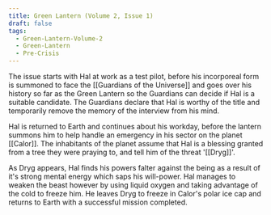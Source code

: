 ```yaml
---
title: Green Lantern (Volume 2, Issue 1)
draft: false
tags:
  - Green-Lantern-Volume-2
  - Green-Lantern
  - Pre-Crisis
---
```

The issue starts with Hal at work as a test pilot, before his incorporeal form is summoned to face the [[Guardians of the Universe]] and goes over his history so far as the Green Lantern so the Guardians can decide if Hal is a suitable candidate. The Guardians declare that Hal is worthy of the title and temporarily remove the memory of the interview from his mind.

Hal is returned to Earth and continues about his workday, before the lantern summons him to help handle an emergency in his sector on the planet [[Calor]]. The inhabitants of the planet assume that Hal is a blessing granted from a tree they were praying to, and tell him of the threat '[[Dryg]]'.

As Dryg appears, Hal finds his powers falter against the being as a result of it's strong mental energy which saps his will-power. Hal manages to weaken the beast however by using liquid oxygen and taking advantage of the cold to freeze him. He leaves Dryg to freeze in Calor's polar ice cap and returns to Earth with a successful mission completed.